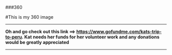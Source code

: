 ###360

#This is my 360 image
<script src="//360.vizor.io/scripts/embed.js" data-vizorurl="https://360.vizor.io/embed/v/vab7" ></script>

***

**Oh and go check out this link ==> https://www.gofundme.com/kats-trip-to-peru.
Kat needs her funds for her volunteer work and any donations would be greatly appreciated** 

***
